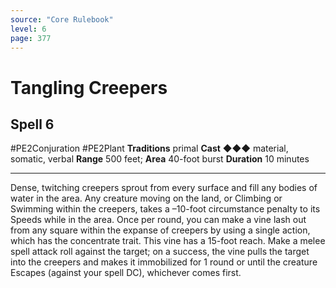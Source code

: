 ```yaml
---
source: "Core Rulebook"
level: 6
page: 377
---
```


# Tangling Creepers
## Spell 6
#PE2Conjuration #PE2Plant 
**Traditions** primal
**Cast** ◆◆◆ material, somatic, verbal
**Range** 500 feet; **Area** 40-foot burst
**Duration** 10 minutes

-----
Dense, twitching creepers sprout from every surface and fill any bodies of water in the area. Any creature moving on the land, or Climbing or Swimming within the creepers, takes a –10-foot circumstance penalty to its Speeds while in the area. Once per round, you can make a vine lash out from any square within the expanse of creepers by using a single action, which has the concentrate trait. This vine has a 15-foot reach. Make a melee spell attack roll against the target; on a success, the vine pulls the target into the creepers and makes it immobilized for 1 round or until the creature Escapes (against your spell DC), whichever comes first.